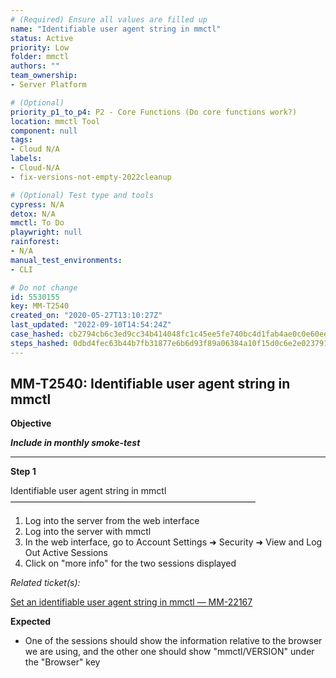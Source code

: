 ```yaml
---
# (Required) Ensure all values are filled up
name: "Identifiable user agent string in mmctl"
status: Active
priority: Low
folder: mmctl
authors: ""
team_ownership: 
- Server Platform

# (Optional)
priority_p1_to_p4: P2 - Core Functions (Do core functions work?)
location: mmctl Tool
component: null
tags: 
- Cloud N/A
labels: 
- Cloud-N/A
- fix-versions-not-empty-2022cleanup

# (Optional) Test type and tools
cypress: N/A
detox: N/A
mmctl: To Do
playwright: null
rainforest: 
- N/A
manual_test_environments: 
- CLI

# Do not change
id: 5530155
key: MM-T2540
created_on: "2020-05-27T13:10:27Z"
last_updated: "2022-09-10T14:54:24Z"
case_hashed: cb2794cb6c3ed9cc34b414048fc1c45ee5fe740bc4d1fab4ae0c0e60eea4db5ae5817230b667b3a6abd2ba9ccc752f9f
steps_hashed: 0dbd4fec63b44b7fb31877e6b6d93f89a06384a10f15d0c6e2e02379180089891b0d593f954e4502dd783a91bbd2e7ab
---
```


<!-- (Auto-generated) Based on frontmatter's "key" and "name" -->

## MM-T2540: Identifiable user agent string in mmctl

**Objective**

_**Include in monthly smoke-test**_

---

**Step 1**

Identifiable user agent string in mmctl\
————————————————————————————

1. Log into the server from the web interface
2. Log into the server with mmctl
3. In the web interface, go to Account Settings ➜ Security ➜ View and Log Out Active Sessions
4. Click on "more info" for the two sessions displayed

_Related ticket(s):_

[Set an identifiable user agent string in mmctl — MM-22167](https://mattermost.atlassian.net/browse/MM-22167)

**Expected**

- One of the sessions should show the information relative to the browser we are using, and the other one should show "mmctl/VERSION" under the "Browser" key
